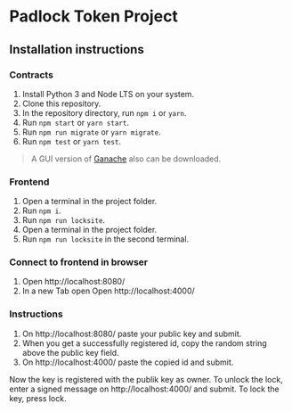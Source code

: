 # Padlock Token Project

## Installation instructions

### Contracts

1. Install Python 3 and Node LTS on your system.
2. Clone this repository.
3. In the repository directory, run `npm i` or `yarn`.
4. Run `npm start` or `yarn start`.
5. Run `npm run migrate` or `yarn migrate`.
6. Run `npm test` or `yarn test`.

> A GUI version of [Ganache](https://www.trufflesuite.com/ganache) also can be
> downloaded.

### Frontend

1. Open a terminal in the project folder.
2. Run `npm i`. 
3. Run `npm run locksite`.
4. Open a terminal in the project folder.
5. Run `npm run locksite` in the second terminal.

### Connect to frontend in browser

1. Open http://localhost:8080/
2. In a new Tab open Open http://localhost:4000/

### Instructions

1. On http://localhost:8080/ paste your public key and submit.
2. When you get a successfully registered id, copy the random string above the public key field.
3. On http://localhost:4000/ paste the copied id and submit.

Now the key is registered with the publik key as owner. 
To unlock the lock, enter a signed message on http://localhost:4000/ and submit.
To lock the key, press lock.
